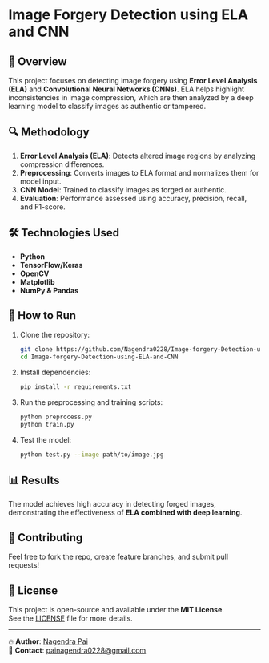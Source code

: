 # Image Forgery Detection using ELA and CNN

## 📌 Overview
This project focuses on detecting image forgery using **Error Level Analysis (ELA)** and **Convolutional Neural Networks (CNNs)**. ELA helps highlight inconsistencies in image compression, which are then analyzed by a deep learning model to classify images as authentic or tampered.

## 🔍 Methodology
1. **Error Level Analysis (ELA)**: Detects altered image regions by analyzing compression differences.
2. **Preprocessing**: Converts images to ELA format and normalizes them for model input.
3. **CNN Model**: Trained to classify images as forged or authentic.
4. **Evaluation**: Performance assessed using accuracy, precision, recall, and F1-score.

## 🛠️ Technologies Used
- **Python**
- **TensorFlow/Keras**
- **OpenCV**
- **Matplotlib**
- **NumPy & Pandas**

## 🚀 How to Run
1. Clone the repository:
   ```sh
   git clone https://github.com/Nagendra0228/Image-forgery-Detection-using-ELA-and-CNN.git
   cd Image-forgery-Detection-using-ELA-and-CNN
   ```
2. Install dependencies:
   ```sh
   pip install -r requirements.txt
   ```
3. Run the preprocessing and training scripts:
   ```sh
   python preprocess.py
   python train.py
   ```
4. Test the model:
   ```sh
   python test.py --image path/to/image.jpg
   ```

## 📊 Results
The model achieves high accuracy in detecting forged images, demonstrating the effectiveness of **ELA combined with deep learning**.

## 🤝 Contributing
Feel free to fork the repo, create feature branches, and submit pull requests!
## 📜 License
This project is open-source and available under the **MIT License**.  
See the [LICENSE](LICENSE) file for more details.

---
🔥 **Author**: [Nagendra Pai](https://github.com/Nagendra0228)  
📧 **Contact**: painagendra0228@gmail.com
